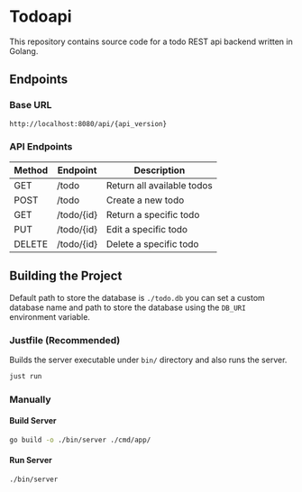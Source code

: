 # Todoapi

This repository contains source code for a todo REST api backend written in Golang.

## Endpoints

### Base URL

```txt
http://localhost:8080/api/{api_version}
```

### API Endpoints

| Method | Endpoint | Description |
| ------ | -------- |---------- |
| GET | /todo | Return all available todos |
| POST | /todo | Create a new todo |
| GET | /todo/{id} | Return a specific todo |
| PUT | /todo/{id} | Edit a specific todo |
| DELETE | /todo/{id} | Delete a specific todo |

## Building the Project

Default path to store the database is `./todo.db` you can set a custom database name and path to store the database using the `DB_URI` environment variable.

### Justfile (Recommended)

Builds the server executable under `bin/` directory and also runs the server.

```sh
just run
```

### Manually

#### Build Server

```sh
go build -o ./bin/server ./cmd/app/
```

#### Run Server

```sh
./bin/server
```
